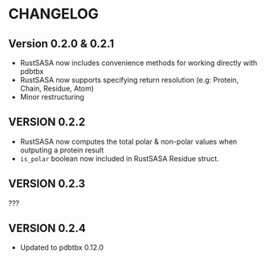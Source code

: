# CHANGELOG

## Version 0.2.0 & 0.2.1

- RustSASA now includes convenience methods for working directly with pdbtbx
- RustSASA now supports specifying return resolution (e.g: Protein, Chain, Residue, Atom)
- Minor restructuring

## VERSION 0.2.2

- RustSASA now computes the total polar & non-polar values when outputing a protein result
- `is_polar` boolean now included in RustSASA Residue struct.

## VERSION 0.2.3

???

## VERSION 0.2.4

- Updated to pdbtbx 0.12.0
